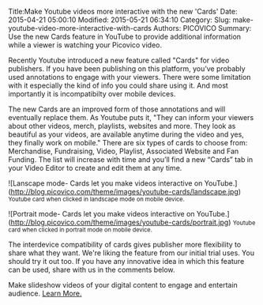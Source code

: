 Title:Make Youtube videos more interactive with the new 'Cards'
Date: 2015-04-21 05:00:10 
Modified: 2015-05-21 06:34:10 
Category: 
Slug: make-youtube-video-more-interactive-with-cards 
Authors: PICOVICO 
Summary: Use the new Cards feature in YouTube to provide additional information while a viewer is watching your Picovico video.

Recently Youtube introduced a new feature called "Cards" for video publishers. If you have been publishing on this platform, you’ve probably used annotations to engage with your viewers. There were some limitation with it especially the kind of info you could share using it. And most importantly it is incompatibilty over mobile devices.
 
The new Cards are an improved form of those annotations and will eventually replace them. As Youtube puts it, "They can inform your viewers about other videos, merch, playlists, websites and more. They look as beautiful as your videos, are available anytime during the video and yes, they finally work on mobile."
There are six types of cards to choose from: Merchandise, Fundraising, Video, Playlist, Associated Website and Fan Funding. The list will increase with time and you’ll find a new “Cards” tab in your Video Editor to create and edit them at any time.

![Lanscape mode- Cards let you make videos interactive on YouTube.]
(http://blog.picovico.com/theme/images/youtube-cards/landscape.jpg)
<small>Youtube card when clicked in landscape mode on mobile device.</small>

![Portrait mode- Cards let you make videos interactive on YouTube.]
(http://blog.picovico.com/theme/images/youtube-cards/portrait.jpg)
<small>Youtube card when clicked in portrait mode on mobile device.</small>

The interdevice compatibility of cards gives publisher more flexibility to share what they want.  We're liking the feature from our initial trial uses. You should try it out too. If you have any innovative idea in which this feature can be used, share with us in the comments below.

Make slideshow videos of your digital content to engage and entertain audience. <a href="http://picovico.com">Learn More.</a>
